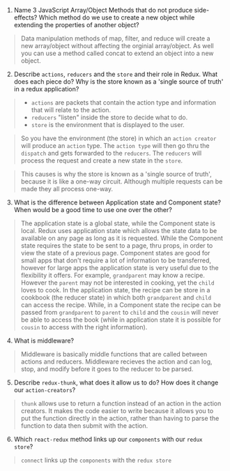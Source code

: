 1.  Name 3 JavaScript Array/Object Methods that do not produce side-effects? Which method do we use to create a new object while extending the properties of another object?

> Data manipulation methods of map, filter, and reduce will create a new array/object without affecting the orginial array/object. As well you can use a method called concat to extend an object into a new object.

2.  Describe `actions`, `reducers` and the `store` and their role in Redux. What does each piece do? Why is the store known as a 'single source of truth' in a redux application?

> - `actions` are packets that contain the action type and information that will relate to the action.
> - `reducers` "listen" inside the store to decide what to do.
> - `store` is the environment that is displayed to the user.

> So you have the environment (the store) in which an `action creator` will produce an `action` type. The `action type` will then go thru the `dispatch` and gets forwarded to the `reducers`. The `reducers` will process the request and create a new state in the `store`.

> This causes is why the store is known as a 'single source of truth', because it is like a one-way circuit. Although multiple requests can be made they all process one-way.

3.  What is the difference between Application state and Component state? When would be a good time to use one over the other?

> The application state is a global state, while the Component state is local. Redux uses application state which allows the state data to be available on any page as long as it is requested. While the Component state requires the state to be sent to a page, thru props, in order to view the state of a previous page. 
> Component states are good for small apps that don't require a lot of information to be transferred, however for large apps the application state is very useful due to the flexibility it offers. For example, `grandparent` may know a recipe. However the `parent` may not be interested in cooking, yet the `child` loves to cook. In the application state, the recipe can be store in a cookbook (the reducer state) in which both `grandparent` and `child` can access the recipe. While, in a Component state the recipe can be passed from `grandparent` to `parent` to `child` and the `cousin` will never be able to access the book (while in application state it is possible for `cousin` to access with the right information).

4.  What is middleware?

> Middleware is basically middle functions that are called between actions and reducers. Middleware recieves the action and can log, stop, and modify before it goes to the reducer to be parsed.

5.  Describe `redux-thunk`, what does it allow us to do? How does it change our `action-creators`?

> `thunk` allows use to return a function instead of an action in the action creators. It makes the code easier to write because it allows you to put the function directly in the action, rather than having to parse the function to data then submit with the action.

6.  Which `react-redux` method links up our `components` with our `redux store`?

> `connect` links up the `components` with the `redux store`